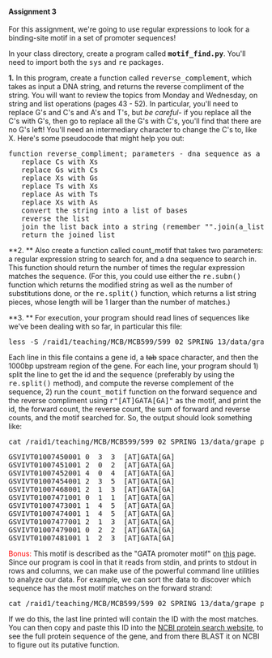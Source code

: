 #### Assignment 3

For this assignment, we're going to use regular expressions to look for a binding-site motif in a set of promoter sequences!

In your class directory, create a program called **<tt>motif_find.py</tt>**. You'll need to import both the <tt>sys</tt>
and <tt>re</tt> packages.

**1.** In this program, create a function called <tt>reverse_complement</tt>, which takes as input a DNA string, and returns the
reverse compliment of the string. You will want to review the topics from Monday and Wednesday, on string and list operations (pages 43 - 52).
In particular, you'll need to replace G's and C's and A's and T's, but _be careful_- if you replace all the C's with G's, then go
to replace all the G's with C's, you'll find that there are no G's left! You'll need an intermediary character to change the C's to, like X. 
Here's some pseudocode that might help you out:

<pre>
function reverse_compliment; parameters - dna sequence as a string
   replace Cs with Xs
   replace Gs with Cs
   replace Xs with Gs
   replace Ts with Xs
   replace As with Ts
   replace Xs with As
   convert the string into a list of bases
   reverse the list
   join the list back into a string (remember "".join(a_list) ?)
   return the joined list
</pre>

**2. ** Also create a function called count_motif that takes two parameters: a regular expression string to search for, and a dna 
sequence to search in. This function should return the number of times the regular expression matches the sequence. (For this,
you could use either the <tt>re.subn()</tt> function which returns the modified string as well as the number of substitutions done, or the
<tt>re.split()</tt> function, which returns a list string pieces, whose length will be 1 larger than the number of matches.)

**3. ** For execution, your program should read lines of sequences like we've been dealing with so far, in particular this file:

<pre>
less -S /raid1/teaching/MCB/MCB599/599_02_SPRING_13/data/grape_promoters.txt
</pre>

Each line in this file contains a gene id, a <strike>tab</strike> space character, and then the 1000bp upstream region of the gene. For each line, your program
should 1) split the line to get the id and the sequence (preferably by using the <tt>re.split()</tt> method), and compute the reverse complement of the sequence, 2) run the <tt>count_motif</tt> function
on the forward sequence and the reverse compliment using <tt>r"[AT]GATA[GA]"</tt> as the motif, and print the id, the forward count, the 
reverse count, the sum of forward and reverse counts, and the motif searched for. So, the output should look something like:

<pre>
cat /raid1/teaching/MCB/MCB599/599_02_SPRING_13/data/grape_promoters.txt | motif_find.py
</pre>
<pre>
GSVIVT01007450001 0  3  3  [AT]GATA[GA]
GSVIVT01007451001 2  0  2  [AT]GATA[GA]
GSVIVT01007452001 4  0  4  [AT]GATA[GA]
GSVIVT01007454001 2  3  5  [AT]GATA[GA]
GSVIVT01007468001 2  1  3  [AT]GATA[GA]
GSVIVT01007471001 0  1  1  [AT]GATA[GA]
GSVIVT01007473001 1  4  5  [AT]GATA[GA]
GSVIVT01007474001 1  4  5  [AT]GATA[GA]
GSVIVT01007477001 2  1  3  [AT]GATA[GA]
GSVIVT01007479001 0  2  2  [AT]GATA[GA]
GSVIVT01007481001 1  2  3  [AT]GATA[GA]
</pre>

<font color="red">Bonus: </font>This motif is described as the "GATA promoter motif" on 
[this](http://arabidopsis.med.ohio-state.edu/AtcisDB/bindingsites.html) page. Since our program is cool in that it reads
from stdin, and prints to stdout in rows and columns, we can make use of the powerful command line utilities to analyze our data.
For example, we can sort the data to discover which sequence has the most motif matches on the forward strand:

<pre>
cat /raid1/teaching/MCB/MCB599/599_02_SPRING_13/data/grape_promoters.txt | motif_find.py | sort -k2,2g
</pre>

If we do this, the last line printed will contain the ID with the most matches. You can then copy and paste this ID into the
[NCBI protein search website](http://www.ncbi.nlm.nih.gov/protein/), to see the full protein sequence of the gene, and from there BLAST it on NCBI to 
figure out its putative function.
